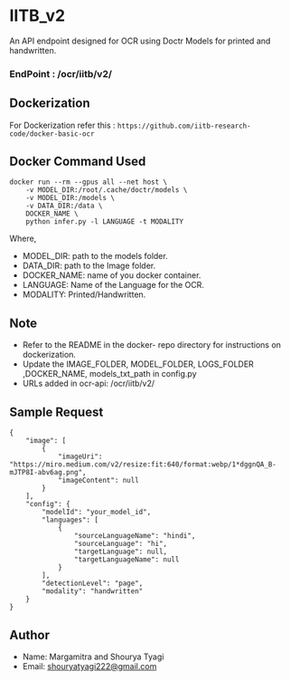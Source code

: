 # IITB_v2
An API endpoint designed for OCR using Doctr Models for printed and handwritten. 
### EndPoint : /ocr/iitb/v2/
## Dockerization
For Dockerization refer this : `https://github.com/iitb-research-code/docker-basic-ocr`
## Docker Command Used
```
docker run --rm --gpus all --net host \
    -v MODEL_DIR:/root/.cache/doctr/models \
	-v MODEL_DIR:/models \
	-v DATA_DIR:/data \
	DOCKER_NAME \
	python infer.py -l LANGUAGE -t MODALITY
```
Where,
- MODEL_DIR: path to the models folder.
- DATA_DIR: path to the Image folder.
- DOCKER_NAME: name of you docker container.
- LANGUAGE: Name of the Language for the OCR.
- MODALITY: Printed/Handwritten.


## Note
- Refer to the README in the docker- repo directory for instructions on dockerization.
- Update the IMAGE_FOLDER, MODEL_FOLDER, LOGS_FOLDER ,DOCKER_NAME, models_txt_path in config.py
- URLs added in ocr-api: /ocr/iitb/v2/

## Sample Request
```
{
    "image": [
        {
            "imageUri": "https://miro.medium.com/v2/resize:fit:640/format:webp/1*dggnQA_B-mJTP8I-abv6ag.png",
            "imageContent": null
        }
    ],
    "config": {
        "modelId": "your_model_id",
        "languages": [
            {
                "sourceLanguageName": "hindi",
                "sourceLanguage": "hi",
                "targetLanguage": null,
                "targetLanguageName": null
            }
        ],
        "detectionLevel": "page",
        "modality": "handwritten"
    }
}
```

## Author
- Name: Margamitra and Shourya Tyagi
- Email: shouryatyagi222@gmail.com